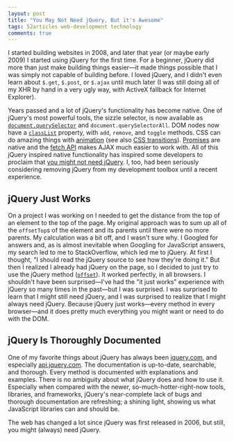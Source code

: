 ```yaml
---
layout: post
title: "You May Not Need jQuery, But it's Awesome"
tags: 52articles web-development technology
comments: true
---
```


I started building websites in 2008, and later that year (or maybe early 2009) I started using jQuery for the first time. For a beginner, jQuery did more than just make building things easier&mdash;it made things possible that I was simply not capable of building before. I loved jQuery, and I didn't even learn about `$.get`, `$.post`, or `$.ajax` until much later (I was still doing all of my XHR by hand in a very ugly way, with ActiveX fallback for Internet Explorer).

Years passed and a lot of jQuery's functionality has become native. One of jQuery's most powerful tools, the sizzle selector, is now available as [`document.querySelector`](https://developer.mozilla.org/en-US/docs/Web/API/Document/querySelector) and `document.querySelectorAll`. DOM nodes now have a [`classList`](https://developer.mozilla.org/en/docs/Web/API/Element/classList) property, with `add`, `remove`, and `toggle` methods. CSS can do amazing things with [animation](https://developer.mozilla.org/en-US/docs/Web/CSS/CSS_Animations/Using_CSS_animations) (see also [CSS transitions](https://developer.mozilla.org/en-US/docs/Web/CSS/CSS_Transitions/Using_CSS_transitions)). [Promises](https://developer.mozilla.org/en-US/docs/Web/JavaScript/Reference/Global_Objects/Promise) are native and the [fetch API](https://developer.mozilla.org/en-US/docs/Web/API/Fetch_API) makes AJAX much easier to work with. All of this jQuery inspired native functionality has inspired some developers to proclaim that [you might not need jQuery](http://youmightnotneedjquery.com/). I, too, had been seriously considering removing jQuery from my development toolbox until a recent experience.

## jQuery Just Works

On a project I was working on I needed to get the distance from the top of an element to the top of the page. My original approach was to sum up all of the `offsetTop`s of the element and its parents until there were no more parents. My calculation was a bit off, and I wasn't sure why. I Googled for answers and, as is almost inevitable when Googling for JavaScript answers, my search led to me to StackOverflow, which led me to jQuery. At first I thought, "I should read the jQuery source to see how they're doing it." But then I realized I already had jQuery on the page, so I decided to just try to use the jQuery method ([`offset`](http://api.jquery.com/offset/)). It worked perfectly, in all browsers. I shouldn't have been surprised&mdash;I've had the "it just works" experience with jQuery so many times in the past&mdash;but I was surprised. I was surprised to learn that I might still need jQuery, and I was surprised to realize that I might always need jQuery. Because jQuery just works&mdash;every method in every browser&mdash;and it does pretty much everything you might want or need to do with the DOM.

## jQuery Is Thoroughly Documented

One of my favorite things about jQuery has always been [jquery.com](http://jquery.com/), and especially [api.jquery.com](http://api.jquery.com/). The documentation is up-to-date, searchable, and thorough. Every method is documented with explanations and examples. There is no ambiguity about what jQuery does and how to use it. Especially when compared with the newer, so-much-hotter-right-now tools, libraries, and frameworks, jQuery's near-complete lack of bugs and thorough documentation are refreshing; a shining light, showing us what JavaScript libraries can and should be.

The web has changed a lot since jQuery was first released in 2006, but still, you might (always) need jQuery.
